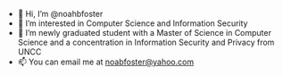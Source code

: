 - 👋 Hi, I’m @noahbfoster
- 👀 I’m interested in Computer Science and Information Security
- 🌱 I’m newly graduated student with a Master of Science in Computer Science and a concentration in Information Security and Privacy from UNCC
- 📫 You can email me at noabfoster@yahoo.com

<!---
noahbfoster/noahbfoster is a ✨ special ✨ repository because its `README.md` (this file) appears on your GitHub profile.
You can click the Preview link to take a look at your changes.
--->
